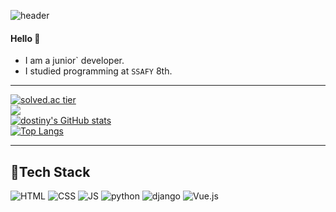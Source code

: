 ![header](https://capsule-render.vercel.app/api?type=rounded&color=gradient&height=100&section=header&text=★dogyeom★&fontSize=70&animation=scaleIn)

#### Hello 👋 

- I am a junior` developer.
- I studied programming at `SSAFY` 8th.

<!-- - I recently studying ![React](https://img.shields.io/badge/React-61DAFB?style=flat-square&logo=React&logoColor=white) -->

***
[![solved.ac tier](http://mazassumnida.wtf/api/generate_badge?boj=dostiny)](https://solved.ac/dostiny)<br>
 <img src="http://mazandi.herokuapp.com/api?handle=dostiny&theme=warm"/><br>
 [![dostiny's GitHub stats](https://github-readme-stats.vercel.app/api?username=dostiny)](https://github.com/dostiny/github-readme-stats)<br>
[![Top Langs](https://github-readme-stats.vercel.app/api/top-langs/?username=dostiny&layout=compact)](https://github.com/dostiny/github-readme-stats)<br>


      
***
## 🍊Tech Stack
 ![HTML](https://img.shields.io/badge/HTML-E34F26?style=flat-square&logo=HTML5&logoColor=white) 
 ![CSS](https://img.shields.io/badge/CSS-1572B6?style=flat-square&logo=CSS3&logoColor=white) 
 ![JS](https://img.shields.io/badge/JavaScript-F7DF1E?style=flat-square&logo=JavaScript&logoColor=white)
 ![python](https://img.shields.io/badge/Python-3776AB?style=flat-square&logo=python&logoColor=white)
 ![django](https://img.shields.io/badge/django-092E20?style=flat-square&logo=django&logoColor=white)
 ![Vue.js](https://img.shields.io/badge/Vue.js-4FC08D?style=flat-square&logo=Vue.js&logoColor=white)

